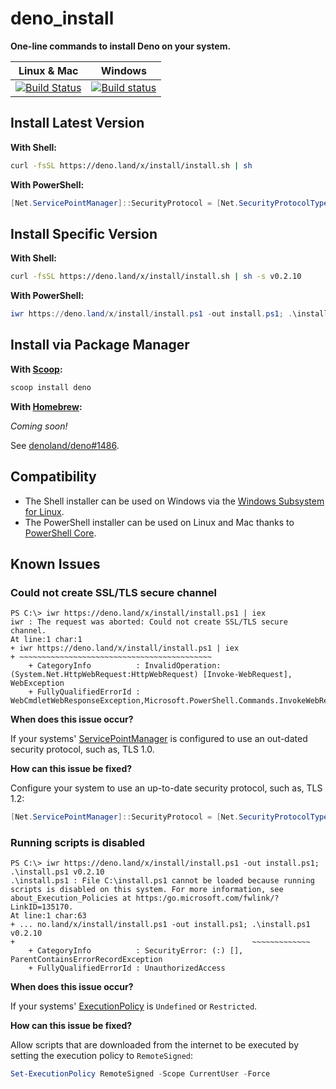 # deno_install

**One-line commands to install Deno on your system.**

| **Linux & Mac** | **Windows** |
|:---------------:|:-----------:|
| [![Build Status](https://travis-ci.com/denoland/deno_install.svg?branch=master)](https://travis-ci.com/denoland/deno_install) | [![Build status](https://ci.appveyor.com/api/projects/status/gtekeaf7r60xa896?branch=master&svg=true)](https://ci.appveyor.com/project/deno/deno-install) |

## Install Latest Version

**With Shell:**

```sh
curl -fsSL https://deno.land/x/install/install.sh | sh
```

**With PowerShell:**

```powershell
[Net.ServicePointManager]::SecurityProtocol = [Net.SecurityProtocolType]::Tls12; iwr https://deno.land/x/install/install.ps1 | iex
```

## Install Specific Version

**With Shell:**

```sh
curl -fsSL https://deno.land/x/install/install.sh | sh -s v0.2.10
```

**With PowerShell:**

```powershell
iwr https://deno.land/x/install/install.ps1 -out install.ps1; .\install.ps1 v0.2.10
```

## Install via Package Manager

**With [Scoop](https://scoop.sh):**

```powershell
scoop install deno
```

**With [Homebrew](https://brew.sh/):**

_Coming soon!_

See [denoland/deno#1486](https://github.com/denoland/deno/issues/1486).

## Compatibility

- The Shell installer can be used on Windows via the [Windows Subsystem for Linux](https://docs.microsoft.com/en-us/windows/wsl/about).
- The PowerShell installer can be used on Linux and Mac thanks to [PowerShell Core](https://docs.microsoft.com/en-us/powershell/scripting).

## Known Issues

### Could not create SSL/TLS secure channel

```
PS C:\> iwr https://deno.land/x/install/install.ps1 | iex
iwr : The request was aborted: Could not create SSL/TLS secure channel.
At line:1 char:1
+ iwr https://deno.land/x/install/install.ps1 | iex
+ ~~~~~~~~~~~~~~~~~~~~~~~~~~~~~~~~~~~~~~~~~~~
    + CategoryInfo          : InvalidOperation: (System.Net.HttpWebRequest:HttpWebRequest) [Invoke-WebRequest], WebException
    + FullyQualifiedErrorId : WebCmdletWebResponseException,Microsoft.PowerShell.Commands.InvokeWebRequestCommand
```

**When does this issue occur?**

If your systems' [ServicePointManager](https://docs.microsoft.com/en-us/dotnet/api/system.net.servicepointmanager.securityprotocol) is configured to use an out-dated security protocol, such as, TLS 1.0.

**How can this issue be fixed?**

Configure your system to use an up-to-date security protocol, such as, TLS 1.2:

```powershell
[Net.ServicePointManager]::SecurityProtocol = [Net.SecurityProtocolType]::Tls12
```

### Running scripts is disabled

```
PS C:\> iwr https://deno.land/x/install/install.ps1 -out install.ps1; .\install.ps1 v0.2.10
.\install.ps1 : File C:\install.ps1 cannot be loaded because running scripts is disabled on this system. For more information, see about_Execution_Policies at https:/go.microsoft.com/fwlink/?LinkID=135170.
At line:1 char:63
+ ... no.land/x/install/install.ps1 -out install.ps1; .\install.ps1 v0.2.10
+                                                     ~~~~~~~~~~~~~
    + CategoryInfo          : SecurityError: (:) [], ParentContainsErrorRecordException
    + FullyQualifiedErrorId : UnauthorizedAccess
```

**When does this issue occur?**

If your systems' [ExecutionPolicy](https://docs.microsoft.com/en-us/powershell/module/microsoft.powershell.core/about/about_execution_policies) is `Undefined` or `Restricted`.

**How can this issue be fixed?**

Allow scripts that are downloaded from the internet to be executed by setting the execution policy to `RemoteSigned`:

```powershell
Set-ExecutionPolicy RemoteSigned -Scope CurrentUser -Force
```
